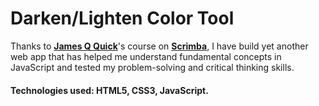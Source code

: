 # Darken/Lighten Color Tool

Thanks to [**James Q Quick**](https://www.linkedin.com/in/jamesqquick/)'s course on [**Scrimba**](https://scrimba.com/learn/javascriptcolortool), I have build yet another web app 
that has helped me understand fundamental concepts in JavaScript and tested my problem-solving and critical thinking skills.

#### Technologies used: HTML5, CSS3, JavaScript.






